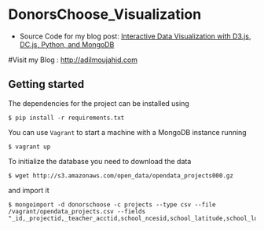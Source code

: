 # DonorsChoose_Visualization
* Source Code for my blog post: [Interactive Data Visualization with D3.js, DC.js, Python, and MongoDB](http://adilmoujahid.com/posts/2015/01/interactive-data-visualization-d3-dc-python-mongodb/)

#Visit my Blog : http://adilmoujahid.com

## Getting started

The dependencies for the project can be installed using

    $ pip install -r requirements.txt

You can use ``Vagrant`` to start a machine with a MongoDB instance running

    $ vagrant up

To initialize the database you need to download the data

    $ wget http://s3.amazonaws.com/open_data/opendata_projects000.gz

and import it

    $ mongoimport -d donorschoose -c projects --type csv --file /vagrant/opendata_projects.csv --fields "_id,_projectid,_teacher_acctid,school_ncesid,school_latitude,school_longitude,school_city,school_state,school_zip,school_metro,school_district,school_county,school_charter,school_magnet,school_year_round,school_nlns,school_kipp,school_charter_ready_promise,teacher_prefix,teacher_teach_for_america,teacher_ny_teaching_fellow,primary_focus_subject,primary_focus_area,secondary_focus_subject,secondary_focus_area,resource_type,poverty_level,grade_level,vendor_shipping_charges,sales_tax,payment_processing_charges,fulfillment_labor_materials,total_price_excluding_optional_support,total_price_including_optional_support,students_reached,total_donations,num_donors,eligible_double_your_impact_match,eligible_almost_home_match,funding_status,date_posted,date_completed,date_thank_you_packet_mailed,date_expiration"
